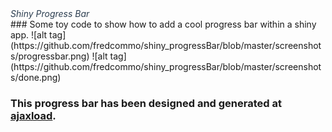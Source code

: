 <h6 style="margin:0 auto; color: #2c3e50;">Shiny Progress Bar</h6>
### Some toy code to show how to add a cool progress bar within a shiny app.
![alt tag](https://github.com/fredcommo/shiny_progressBar/blob/master/screenshots/progressbar.png)
![alt tag](https://github.com/fredcommo/shiny_progressBar/blob/master/screenshots/done.png)

### This progress bar has been designed and generated at <a href="http://www.ajaxload.info/" target="_blank">ajaxload</a>.

